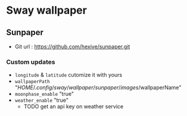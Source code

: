 # Sway wallpaper

## Sunpaper

- Git url : https://github.com/hexive/sunpaper.git

### Custom updates

 - `longitude` & `latitude` cutomize it with yours 
 - `wallpaperPath` "$HOME/.config/sway/wallpaper/sunpaper/images/$wallpaperName"
 - `moonphase_enable` "true"
 - `weather_enable` "true"
    - TODO get an api key on weather service


